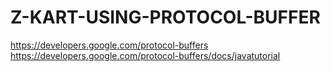 # Z-KART-USING-PROTOCOL-BUFFER
https://developers.google.com/protocol-buffers<br>
https://developers.google.com/protocol-buffers/docs/javatutorial
